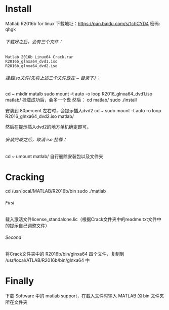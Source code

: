 # Install
Matlab R2016b for linux
下载地址：https://pan.baidu.com/s/1chCYD4   密码: qhgk

###### 下载好之后，会有三个文件：
    Matlab 2016b Linux64 Crack.rar
    R2016b_glnxa64_dvd1.iso
    R2016b_glnxa64_dvd2.iso

###### 挂载iso文件(先将上述三个文件放在 ~ 目录下）：
cd ~
mkdir matalb
sudo mount -t auto -o loop R2016_glnxa64_dvd1.iso matlab/
挂载成功后，会多一个盘
然后：
cd matlab/
sudo ./install

安装到 80percent 左右时，会提示插入dvd2
cd ~
sudo mount -t auto -o loop R2016_glnxa64_dvd2.iso matlab/

然后在提示插入dvd2的地方单机确定即可。

###### 安装完成之后，取消 iso 挂载：
cd ~
umount matlab/
自行删除安装包以及文件夹

# Cracking
cd /usr/local/MATLAB/R2016b/bin
sudo ./matlab

###### First
载入激活文件license_standalone.lic（根据Crack文件夹中的readme.txt文件中的提示自己调整文件）
###### Second
将Crack文件夹中的 R2016b/bin/glnxa64 四个文件，复制到 /usr/local/ATLAB/R2016b/bin/glnxa64 中

# Finally
下载 Software 中的 matlab support，在载入文件时输入 MATLAB 的 bin 文件夹所在文件夹
